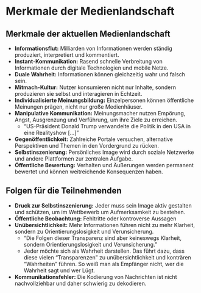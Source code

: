# Merkmale der Medienlandschaft

## Merkmale der aktuellen Medienlandschaft

- **Informationsflut:** Milliarden von Informationen werden ständig produziert, interpretiert und kommentiert.
- **Instant-Kommunikation:** Rasend schnelle Verbreitung von Informationen durch digitale Technologien und mobile Netze.
- **Duale Wahrheit:** Informationen können gleichzeitig wahr und falsch sein.
- **Mitmach-Kultur:** Nutzer konsumieren nicht nur Inhalte, sondern produzieren sie selbst und interagieren in Echtzeit.
- **Individualisierte Meinungsbildung:** Einzelpersonen können öffentliche Meinungen prägen, nicht nur große Medienhäuser.
- **Manipulative Kommunikation:** Meinungsmacher nutzen Empörung, Angst, Ausgrenzung und Verführung, um ihre Ziele zu erreichen.
  - “US-Präsident Donald Trump verwandelte die Politik in den USA in eine Realityshow [...]”
- **Gegenöffentlichkeit:** Zahlreiche Portale versuchen, alternative Perspektiven und Themen in den Vordergrund zu rücken.
- **Selbstinszenierung:** Persönliches Image wird durch soziale Netzwerke und andere Plattformen zur zentralen Aufgabe.
- **Öffentliche Bewertung:** Verhalten und Äußerungen werden permanent bewertet und können weitreichende Konsequenzen haben.

## Folgen für die Teilnehmenden

- **Druck zur Selbstinszenierung:** Jeder muss sein Image aktiv gestalten und schützen, um im Wettbewerb um Aufmerksamkeit zu bestehen.
- **Öffentliche Beobachtung:** Fehltritte oder kontroverse Aussagen
- **Unübersichtlichkeit:** Mehr Informationen führen nicht zu mehr Klarheit, sondern zu Orientierungslosigkeit und Verunsicherung.
  - “Die Folgen dieser Transparenz sind aber keineswegs Klarheit, sondern Orientierungslosigkeit und Verunsicherung.”
  - Jeder möchte sich als Wahrheit darstellen. Das führt dazu, dass diese vielen “Transparenzen” zu unübersichtlichkeit und konträren “Wahrheiten” führen. So weiß man als Empfänger nicht, wer die Wahrheit sagt und wer Lügt.
- **Kommunikationsfehler:** Die Kodierung von Nachrichten ist nicht nachvollziehbar und daher schwierig zu dekodieren.
